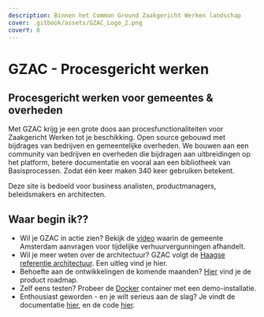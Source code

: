 ```yaml
---
description: Binnen het Common Ground Zaakgericht Werken landschap
cover: .gitbook/assets/GZAC_Logo_2.png
coverY: 0
---
```


# GZAC - Procesgericht werken

## Procesgericht werken voor gemeentes & overheden

Met GZAC krijg je een grote doos aan procesfunctionaliteiten voor Zaakgericht Werken tot je beschikking. Open source gebouwd met bijdrages van bedrijven en gemeentelijke overheden. We bouwen aan een community van bedrijven en overheden die bijdragen aan uitbreidingen op het platform, betere documentatie en vooral aan een bibliotheek van Basisprocessen. Zodat één keer maken 340 keer gebruiken betekent.&#x20;

Deze site is bedoeld voor business analisten, productmanagers, beleidsmakers en architecten.&#x20;

## Waar begin ik??

* Wil je GZAC in actie zien? Bekijk de [video](overzicht/videos.md) waarin de gemeente Amsterdam aanvragen voor tijdelijke verhuurvergunningen afhandelt.&#x20;
* Wil je meer weten over de architectuur? GZAC volgt de [Haagse referentie architectuur](https://referentie-common-ground-dh.readthedocs.io/en/latest/index.html). Een uitleg vind je hier.&#x20;
* Behoefte aan de ontwikkelingen de komende maanden? [Hier](https://ritense.airfocus.com/share/7e310d940ab2cea996c52ba1d22da03b) vind je de product roadmap.&#x20;
* Zelf eens testen? Probeer de [Docker](https://github.com/generiekzaakafhandelcomponent/gzac-docker-compose) container met een demo-installatie.&#x20;
* Enthousiast geworden - en je wilt serieus aan de slag? Je vindt de documentatie [hier](https://docs.valtimo.nl/getting-started/modules/zgw), en de code [hier](https://github.com/orgs/valtimo-platform/repositories).&#x20;

##

